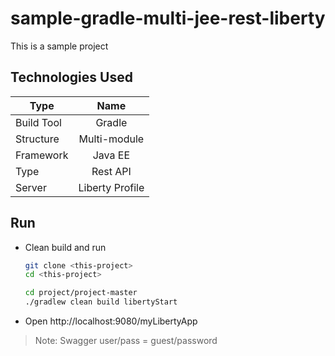# sample-gradle-multi-jee-rest-liberty

This is a sample project


## Technologies Used

| Type       | Name            |
| ---------- |:--------------: |
| Build Tool | Gradle          |
| Structure  | Multi-module    |
| Framework  | Java EE         |
| Type       | Rest API        |
| Server     | Liberty Profile |


## Run

- Clean build and run

  ```bash
  git clone <this-project>
  cd <this-project>

  cd project/project-master
  ./gradlew clean build libertyStart
  ```
- Open http://localhost:9080/myLibertyApp

> Note: Swagger user/pass = guest/password
